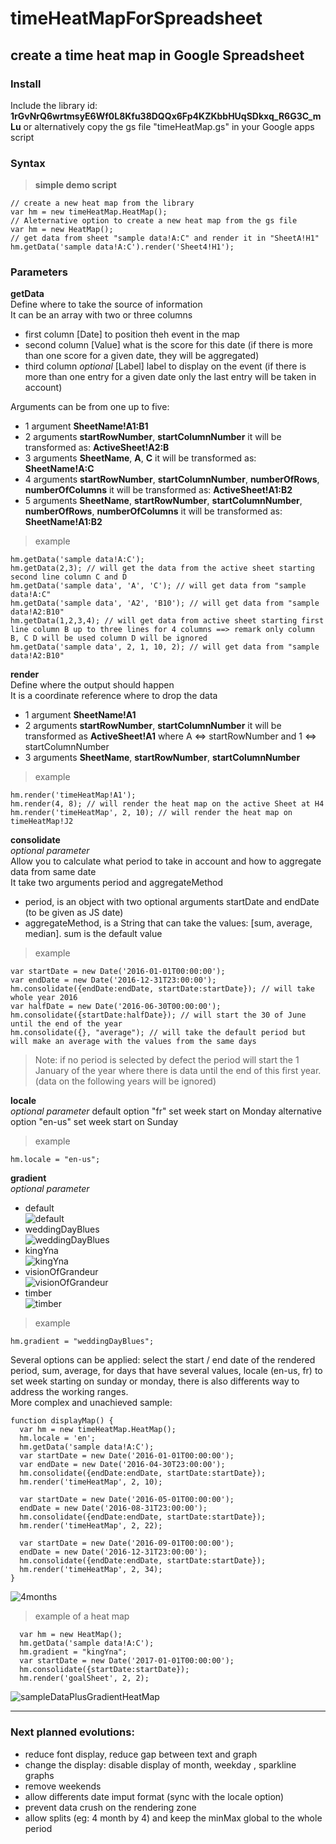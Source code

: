 # timeHeatMapForSpreadsheet  
## create a time heat map in Google Spreadsheet  
  
### Install  
  
Include the library id: **1rGvNrQ6wrtmsyE6Wf0L8Kfu38DQQx6Fp4KZKbbHUqSDkxq_R6G3C_mLu** or alternatively copy the gs file "timeHeatMap.gs" in your Google apps script  
  
### Syntax  
  
> **simple demo script**
```  
// create a new heat map from the library
var hm = new timeHeatMap.HeatMap(); 
// Aleternative option to create a new heat map from the gs file
var hm = new HeatMap(); 
// get data from sheet "sample data!A:C" and render it in "SheetA!H1"  
hm.getData('sample data!A:C').render('Sheet4!H1'); 

```  
  
### Parameters  
  
**getData**  
Define where to take the source of information  
It can be an array with two or three columns  
- first column [Date] to position theh event in the map
- second column [Value] what is the score for this date (if there is more than one score for a given date, they will be aggregated)
- third column *optional* [Label] label to display on the event (if there is more than one entry for a given date only the last entry will be taken in account)  

Arguments can be from one up to five:  
- 1 argument **SheetName!A1:B1**  
- 2 arguments **startRowNumber**, **startColumnNumber**   it will be transformed as: **ActiveSheet!A2:B**  
- 3 arguments **SheetName**, **A**, **C** it will be transformed as: **SheetName!A:C**  
- 4 arguments **startRowNumber**, **startColumnNumber**, **numberOfRows**, **numberOfColumns** it will be transformed as: **ActiveSheet!A1:B2**
- 5 arguments **SheetName**, **startRowNumber**, **startColumnNumber**, **numberOfRows**, **numberOfColumns** it will be transformed as: **SheetName!A1:B2**  
> example  
```  
hm.getData('sample data!A:C');
hm.getData(2,3); // will get the data from the active sheet starting second line column C and D
hm.getData('sample data', 'A', 'C'); // will get data from "sample data!A:C"  
hm.getData('sample data', 'A2', 'B10'); // will get data from "sample data!A2:B10"  
hm.getData(1,2,3,4); // will get data from active sheet starting first line column B up to three lines for 4 columns ==> remark only column B, C D will be used column D will be ignored  
hm.getData('sample data', 2, 1, 10, 2); // will get data from "sample data!A2:B10"

```  
  
**render**  
Define where the output should happen  
It is a coordinate reference where to drop the data  
- 1 argument **SheetName!A1**  
- 2 arguments **startRowNumber**, **startColumnNumber** it will be transformed as **ActiveSheet!A1** where A <=> startRowNumber and 1 <=> startColumnNumber  
- 3 arguments **SheetName**, **startRowNumber**, **startColumnNumber**  
> example  
```
hm.render('timeHeatMap!A1');
hm.render(4, 8); // will render the heat map on the active Sheet at H4
hm.render('timeHeatMap', 2, 10); // will render the heat map on timeHeatMap!J2
```  
  
**consolidate**  
*optional parameter*  
Allow you to calculate what period to take in account and how to aggregate data from same date  
It take two arguments period and aggregateMethod  
- period, is an object with two optional arguments startDate and endDate (to be given as JS date)  
- aggregateMethod, is a String that can take the values: [sum, average, median]. sum is the default value  
>example  
```  
var startDate = new Date('2016-01-01T00:00:00');
var endDate = new Date('2016-12-31T23:00:00');
hm.consolidate({endDate:endDate, startDate:startDate}); // will take whole year 2016
var halfDate = new Date('2016-06-30T00:00:00');
hm.consolidate({startDate:halfDate}); // will start the 30 of June until the end of the year
hm.consolidate({}, "average"); // will take the default period but will make an average with the values from the same days 
```  

>Note: if no period is selected by defect the period will start the 1 January of the year where there is data until the end of this first year. (data on the following years will be ignored)  
  
**locale**  
*optional parameter*
default option "fr" set week start on Monday
alternative option "en-us" set week start on Sunday
  
> example  
```
hm.locale = "en-us";
``` 


**gradient**  
*optional parameter*
- default  
![default](https://i.imgur.com/NmcIIYs.png)
- weddingDayBlues  
![weddingDayBlues](https://i.imgur.com/j9758OU.png)  
- kingYna  
![kingYna](https://i.imgur.com/oEwJv7z.png)  
- visionOfGrandeur  
![visionOfGrandeur](https://i.imgur.com/Zr8dNjq.png)  
- timber  
![timber](https://i.imgur.com/TZXjXPD.png)  

> example    
```
hm.gradient = "weddingDayBlues";
```


Several options can be applied: select the start / end date of the rendered period, sum, average, for days that have several values, locale (en-us, fr) to set week starting on sunday or monday, there is also differents way to address the working ranges.   
More complex and unachieved sample:  

```  
function displayMap() {
  var hm = new timeHeatMap.HeatMap();
  hm.locale = 'en';
  hm.getData('sample data!A:C');
  var startDate = new Date('2016-01-01T00:00:00');
  var endDate = new Date('2016-04-30T23:00:00');
  hm.consolidate({endDate:endDate, startDate:startDate});
  hm.render('timeHeatMap', 2, 10);
  
  var startDate = new Date('2016-05-01T00:00:00');
  endDate = new Date('2016-08-31T23:00:00');
  hm.consolidate({endDate:endDate, startDate:startDate});
  hm.render('timeHeatMap', 2, 22);
  
  var startDate = new Date('2016-09-01T00:00:00');
  endDate = new Date('2016-12-31T23:00:00');
  hm.consolidate({endDate:endDate, startDate:startDate});
  hm.render('timeHeatMap', 2, 34);
}
```  
![4months](https://i.imgur.com/grR9L7F.png)  
>example of a heat map  
```
  var hm = new HeatMap();
  hm.getData('sample data!A:C');
  hm.gradient = "kingYna";
  var startDate = new Date('2017-01-01T00:00:00');
  hm.consolidate({startDate:startDate});
  hm.render('goalSheet', 2, 2);
```
![sampleDataPlusGradientHeatMap](https://i.imgur.com/E12RHM6.png)
  
  
*** 
  
### Next planned evolutions:  
- reduce font display, reduce gap between text and graph
- change the display: disable display of month, weekday , sparkline graphs  
- remove weekends  
- allow differents date imput format (sync with the locale option)  
- prevent data crush on the rendering zone  
- allow splits (eg: 4 month by 4) and keep the minMax global to the whole period  
